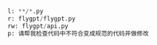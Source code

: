 ```python -u command.py
l: **/*.py
r: flygpt/flygpt.py
rw: flygpt/api.py
p: 请帮我检查代码中不符合变成规范的代码并做修改
```
